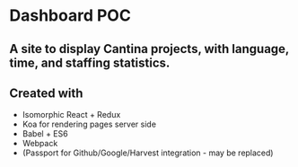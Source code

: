 # Dashboard POC

## A site to display Cantina projects, with language, time, and staffing statistics.

## Created with

- Isomorphic React + Redux
- Koa for rendering pages server side
- Babel + ES6
- Webpack
- (Passport for Github/Google/Harvest integration - may be replaced)
